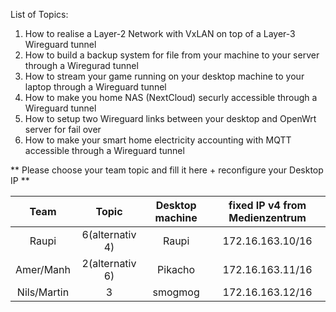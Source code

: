 List of Topics:

1. How to realise a Layer-2 Network with VxLAN on top of a Layer-3 Wireguard tunnel
2. How to build a backup system for file from your machine to your server through a Wiregurad tunnel
3. How to stream your game running on your desktop machine to your laptop through a Wireguard tunnel
4. How to make you home NAS (NextCloud) securly accessible through a Wireguard tunnel
5. How to setup two Wireguard links between your desktop and OpenWrt server for fail over
6. How to make your smart home electricity accounting with MQTT accessible through a Wireguard tunnel


** Please choose your team topic and fill it here + reconfigure your Desktop IP **

|  Team 	    |   Topic           |   Desktop machine   |  fixed IP v4 from Medienzentrum
| :-------:   | :---------------: | :----------------:  | :------------------------------: 
|   Raupi     | 6(alternativ 4)   |       Raupi         |   172.16.163.10/16
| Amer/Manh   | 2(alternativ 6)   |       Pikacho       |   172.16.163.11/16
| Nils/Martin | 3                 | smogmog             |   172.16.163.12/16
